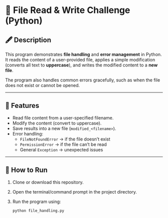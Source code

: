 # 📂 File Read & Write Challenge (Python)

## 🖋️ Description
This program demonstrates **file handling** and **error management** in Python.  
It reads the content of a user-provided file, applies a simple modification (converts all text to **uppercase**), and writes the modified content to a **new file**.  

The program also handles common errors gracefully, such as when the file does not exist or cannot be opened.

---

## 🧪 Features
- Read file content from a user-specified filename.
- Modify the content (convert to uppercase).
- Save results into a new file (`modified_<filename>`).
- Error handling:
  - `FileNotFoundError` → if the file doesn’t exist
  - `PermissionError` → if the file can’t be read
  - General `Exception` → unexpected issues

---

## 🚀 How to Run
1. Clone or download this repository.
2. Open the terminal/command prompt in the project directory.
3. Run the program using:

   ```bash
   python file_handling.py
